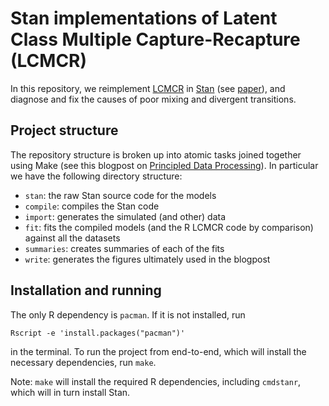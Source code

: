 # Stan implementations of Latent Class Multiple Capture-Recapture (LCMCR)

In this repository, we reimplement [LCMCR](https://cran.r-project.org/web/packages/LCMCR/index.html) in [Stan](https://mc-stan.org) (see [paper](https://onlinelibrary.wiley.com/doi/pdf/10.1111/biom.12502?casa_token=xzENWZqrOeIAAAAA:zgosPYNHnSRy23hm8fOtstkMBzYGagL50Vv_QZ2uKx-dPT_-NBPjRLcY-vvLIGKOJ0wjxFj_KXQA3-aR)), and diagnose and fix the causes of poor mixing and divergent transitions.

## Project structure

The repository structure is broken up into atomic tasks joined together using Make (see this blogpost on [Principled Data Processing](https://hrdag.org/2016/06/14/the-task-is-a-quantum-of-workflow/)). In particular we have the following directory structure:

- `stan`: the raw Stan source code for the models
- `compile`: compiles the Stan code
- `import`: generates the simulated (and other) data
- `fit`: fits the compiled models (and the R LCMCR code by comparison) against all the datasets
- `summaries`: creates summaries of each of the fits
- `write`: generates the figures ultimately used in the blogpost

## Installation and running

The only R dependency is `pacman`. If it is not installed, run

```
Rscript -e 'install.packages("pacman")'
```

in the terminal. To run the project from end-to-end, which will install the necessary dependencies, run `make`.

Note: `make` will install the required R dependencies, including `cmdstanr`, which will in turn install Stan.
